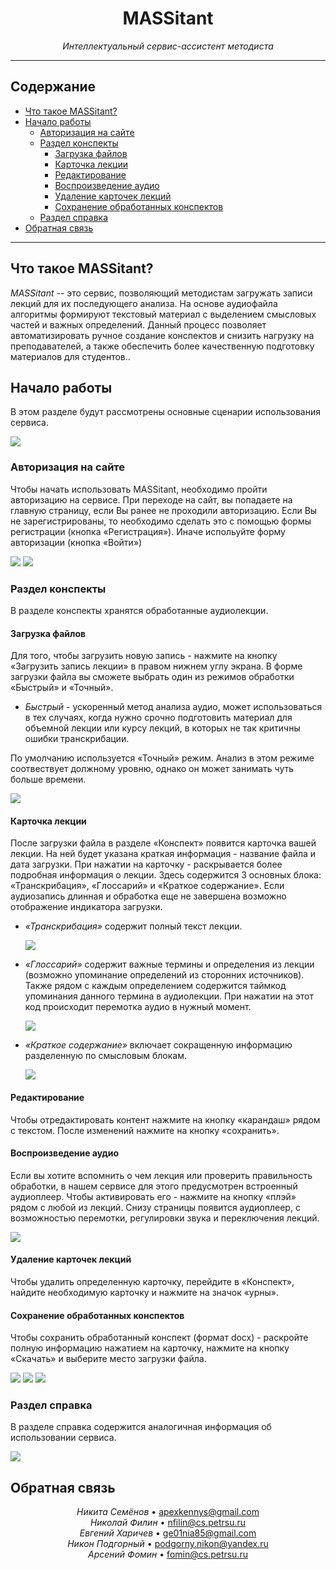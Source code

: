 <h1 align="center">MASSitant</h1>

<p align="center">
    <em>Интеллектуальный сервис-ассистент методиста</em>
</p>

<hr>

## Содержание

* [Что такое MASSitant?](#что-такое-massitant)
* [Начало работы](#начало-работы)
  * [Авторизация на сайте](#авторизация-на-сайте)
  * [Раздел конспекты](#раздел-конспекты)
    * [Загрузка файлов](#загрузка-файлов)
    * [Карточка лекции](#карточка-лекции)
    * [Редактирование](#редактирование)
    * [Воспроизведение аудио](#воспроизведение-аудио)
    * [Удаление карточек лекций](#удаление-карточек-лекций)
    * [Сохранение обработанных конспектов](#сохранение-обработанных-конспектов)
  * [Раздел справка](#раздел-справка)
* [Обратная связь](#обратная-связь)

---

## Что такое MASSitant?

_MASSitant_ --  это сервис, позволяющий методистам загружать записи лекций для их последующего анализа. На основе аудиофайла алгоритмы формируют текстовый материал с выделением смысловых частей и важных определений. Данный процесс позволяет автоматизировать ручное создание конспектов и снизить нагрузку на преподавателей, а также обеспечить более качественную подготовку материалов для студентов..

## Начало работы

В этом разделе будут рассмотрены основные сценарии использования сервиса.

<img src='./src/assets/main.PNG'>

### Авторизация на сайте

Чтобы начать использовать MASSitant, необходимо пройти авторизацию на сервисе. При переходе на сайт, вы попадаете на главную страницу, если Вы ранее не проходили авторизацию. Если Вы не зарегистрированы, то необходимо сделать это с помощью формы регистрации (кнопка «Регистрация»). Иначе испольуйте форму авторизации (кнопка «Войти»)

<img src='./src/assets/login.PNG'>

<img src='./src/assets/reg.PNG'>

### Раздел конспекты

В разделе конспекты хранятся обработанные аудиолекции.

#### Загрузка файлов

Для того, чтобы загрузить новую запись - нажмите на кнопку «Загрузить запись лекции» в правом нижнем углу экрана. В форме загрузки файла вы сможете выбрать один из режимов обработки «Быстрый» и «Точный».
* *Быстрый* - ускоренный метод анализа аудио, может использоваться в тех случаях, когда нужно срочно
              подготовить материал для объемной лекции или курсу лекций, в которых не так критичны ошибки транскрибации.
  
По умолчанию используется «Точный» режим. Анализ в этом режиме соотвествует должному уровню, однако он может занимать чуть больше времени.

<img src='./src/assets/form.PNG'>

#### Карточка лекции

После загрузки файла в разделе «Конспект» появится карточка вашей лекции. На ней будет указана краткая информация - название файла и дата загрузки. При нажатии на карточку - раскрывается более подробная информация о лекции. Здесь содержится 3 основных блока: «Транскрибация», «Глоссарий» и «Краткое содержание». Если аудиозапись длинная и обработка еще не завершена возможно отображение индикатора загрузки.
* *«Транскрибация»* содержит полный текст лекции.
  
    <img src='./src/assets/player_transcript.PNG'>

* *«Глоссарий»* содержит важные термины и определения из лекции (возможно упоминание определений из сторонних источников). Также рядом с каждым определением содержится таймкод упоминания данного термина в аудиолекции. При нажатии на этот код происходит перемотка аудио в нужный момент.

    <img src='./src/assets/glossary.PNG'>

* *«Краткое содержание»* включает сокращенную информацию разделенную по смысловым блокам.

    <img src='./src/assets/summary.PNG'>

#### Редактирование

Чтобы отредактировать контент нажмите на кнопку «карандаш» рядом с текстом. После изменений нажмите на кнопку «сохранить».
          
#### Воспроизведение аудио

Если вы хотите вспомнить о чем лекция или проверить правильность обработки, в нашем сервисе для этого предусмотрен встроенный аудиоплеер. Чтобы активировать его - нажмите на кнопку «плэй» рядом с любой из лекций. Снизу страницы появится аудиоплеер, с возможностью перемотки, регулировки звука и переключения лекций.

<img src='./src/assets/player.png'>

#### Удаление карточек лекций

Чтобы удалить определенную карточку, перейдите в «Конспект», найдите необходимую карточку и нажмите на значок «урны».

#### Сохранение обработанных конспектов

Чтобы сохранить обработанный конспект (формат docx) - раскройте полную информацию нажатием на карточку, нажмите на кнопку «Скачать» и выберите место загрузки файла.

<img src='./src/assets/word.PNG'>

<img src='./src/assets/word_glossary.PNG'>

<img src='./src/assets/word_summary.PNG'>

### Раздел справка

В разделе справка содержится аналогичная информация об использовании сервиса.

<img src='./src/assets/help.PNG'>

## Обратная связь

<p align="center">
   <span>
      <em>Никита Семёнов</em>
      •
      <a href="mailto:apexkennys@gmail.com">
         apexkennys@gmail.com
      </a>
   </span><br />
   <span>
      <em>Николай Филин</em>
      •
      <a href="mailto:nfilin@cs.petrsu.ru">
         nfilin@cs.petrsu.ru
      </a>
   </span><br />
   <span>
      <em>Евгений Харичев</em>
      •
      <a href="mailto:ge01nia85@gmail.com">
         ge01nia85@gmail.com
      </a>
   </span><br />
   <span>
      <em>Никон Подгорный</em>
      •
      <a href="mailto:podgorny.nikon@yandex.ru">
         podgorny.nikon@yandex.ru
      </a>
   </span><br />
   <span>
      <em>Арсений Фомин</em>
      •
      <a href="mailto:fomin@cs.petrsu.ru">
         fomin@cs.petrsu.ru
      </a>
   </span>
</p>
